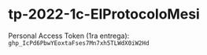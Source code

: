 # tp-2022-1c-ElProtocoloMesi
Personal Access Token (1ra entrega): `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`